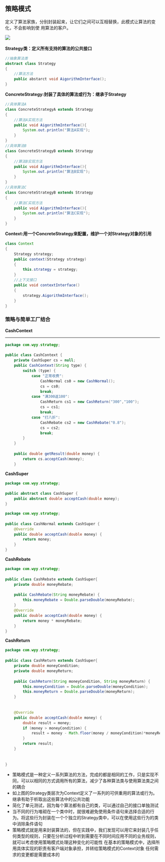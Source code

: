##  策略模式

定义了算法家族，分别封装起来，让它们之间可以互相替换，此模式让算法的变化，不会影响到使
用算法的客户。

![](..\..\amWiki\images\设计模式\策略模式.png)

**Strategy类：定义所有支持的算法的公共接口**

```java
//抽象算法类
abstract class Strategy
{
    //算法方法
    public abstarct void AigorithmInterface();
}
```

**ConcreteStrategy:封装了具体的算法或行为：继承于Strategy**

```java
//具体算法A
class ConcreteStrategyA extends Strategy
{
    //算法A实现方法
    public void AigorithmInterface(){
        System.out.println("算法A实现");
    }
}
//具体算法B
class ConcreteStrategyB extends Strategy
{
    //算法B实现方法
    public void AigorithmInterface(){
        System.out.println("算法B实现");
    }
}
//具体算法C
class ConcreteStrategyB extends Strategy
{
    //算法C实现方法
    public void AigorithmInterface(){
        System.out.println("算法C实现");
    }
}
```

**Context:用一个ConcreteStrategy来配置，维护一个对Strategy对象的引用**

```java
class Context
{
    Strategy strategy;
    public context(Strategy strategy)
    {
        this.strategy = strategy;
    }
    //上下文接口
    public void contextInterface()
    {
        strategy.AigorithmInterface();
    }
}
```

### 策略与简单工厂结合

**CashContext**

****

```java
package com.wyy.strategy;

public class CashContext {
    private CashSuper cs = null;
    public CashContext(String type) {
        switch (type) {
            case "正常收费":
                CashNormal cs0 = new CashNormal();
                cs = cs0;
                break;
            case "满300返100":
                CashReturn cs1 = new CashReturn("300","100");
                cs = cs1;
                break;
            case "打八折":
                CashRebate cs2 = new CashRebate("0.8");
                cs = cs2;
                break;
        }
    }

    public double getResult(double money) {
        return cs.acceptCash(money);
    }
```

**CashSuper**

```java
package com.wyy.strategy;

public abstract class CashSuper {
    public abstract double acceptCash(double money);
}

```

```java
package com.wyy.strategy;

public class CashNormal extends CashSuper {
    @Override
    public double acceptCash(double money) {
        return money;
    }
}

```

**CashRebate**

```java
package com.wyy.strategy;

public class CashRebate extends CashSuper{
    private double moneyRebate;

    public CashRebate(String moneyRebate) {
        this.moneyRebate = Double.parseDouble(moneyRebate);
    }
    @Override
    public double acceptCash(double money) {
        return money * moneyRebate;
    }
}

```

**CashReturn**

```java
package com.wyy.strategy;

public class CashReturn extends CashSuper{
    private double moneyCondition;
    private double moneyReturn;

    public CashReturn(String moneyCondition, String moneyReturn) {
        this.moneyCondition = Double.parseDouble(moneyCondition);
        this.moneyReturn = Double.parseDouble(moneyReturn);
    }


    @Override
    public double acceptCash(double money) {
        double result = money;
        if (money > moneyCondition) {
            result = money - Math.floor(money / moneyCondition)*moneyReturn;
        }
        return result;
    }


}

```

+ 策略模式是一种定义一系列算法的方法，完成的都是相同的工作，只是实现不同，可以以相同的方式调用所有的算法，减少了各种算法类与使用算法类之间的耦合
+ 如上图的Strategy类层次为Context定义了一系列的可供重用的算法或行为。继承有助于析取出这些算法中的公共功能
+ 简化了单元测试，因为每个算法都有自己的类，可以通过自己的接口单独测试
+ 当不同的行为堆砌在一个类中时，就很难避免使用条件语句来选择合适的行为。将这些行为封装在一个个独立的Strategy类中，可以在使用这些行为的类中消除条件语句
+ 策略模式就是用来封装算法的，但在实践中，我们发现可以用它来封装几乎任何类型的规则，只要在分析过程中听到需要在不同时间应用不同的业务规则，就可以考虑使用策略模式处理这种变化的可能性
  在基本的策略模式中，选择所用具体实现的职责有客户端对象承担，并转给策略模式的Context对象
  任何需求的变更都是需要成本的
